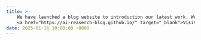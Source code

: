 ```yaml
---
title: >-
    We have launched a blog website to introduction our latest work. Welcome to visit!
    <a href="https://ai-reaserch-blog.github.io/" target="_blank">Visit My Blog <i class="fas fa-angle-double-right"></i></a>
date: 2025-01-16 10:00:00 -0800
---
```

